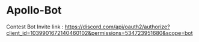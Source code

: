 # Apollo-Bot
Contest Bot
Invite link  : https://discord.com/api/oauth2/authorize?client_id=1039901672140460102&permissions=534723951680&scope=bot
